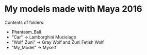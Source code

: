 # My models made with Maya 2016

Contents of folders:
- Phantasm_Ball
- "Car" -> Lamborghini Mucielago
- "Wolf_Zuni" -> Gray Wolf and Zuni Fetish Wolf
- "My_Model" -> Myself
